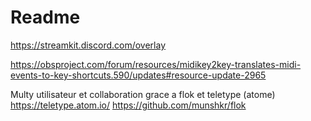 # Readme

https://streamkit.discord.com/overlay

https://obsproject.com/forum/resources/midikey2key-translates-midi-events-to-key-shortcuts.590/updates#resource-update-2965


Multy utilisateur et collaboration grace a flok et teletype (atome)
https://teletype.atom.io/
https://github.com/munshkr/flok

